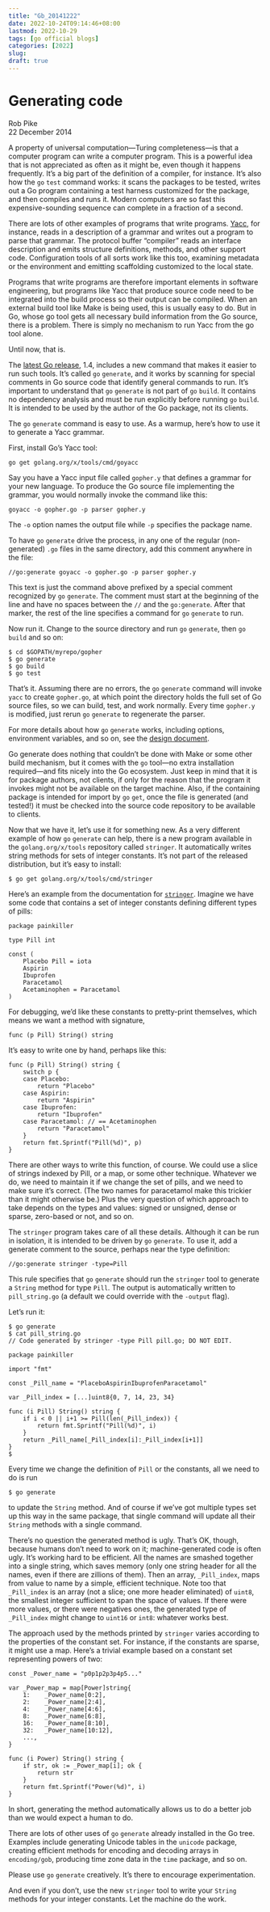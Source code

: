 ```yaml
---
title: "Gb_20141222"
date: 2022-10-24T09:14:46+08:00
lastmod: 2022-10-29
tags: [go official blogs]
categories: [2022]
slug:
draft: true
---
```

# Generating code

Rob Pike  
22 December 2014

A property of universal computation—Turing completeness—is that a computer program can write a computer program. This is a powerful idea that is not appreciated as often as it might be, even though it happens frequently. It’s a big part of the definition of a compiler, for instance. It’s also how the `go` `test` command works: it scans the packages to be tested, writes out a Go program containing a test harness customized for the package, and then compiles and runs it. Modern computers are so fast this expensive-sounding sequence can complete in a fraction of a second.

There are lots of other examples of programs that write programs. [Yacc](https://godoc.org/golang.org/x/tools/cmd/goyacc), for instance, reads in a description of a grammar and writes out a program to parse that grammar. The protocol buffer “compiler” reads an interface description and emits structure definitions, methods, and other support code. Configuration tools of all sorts work like this too, examining metadata or the environment and emitting scaffolding customized to the local state.

Programs that write programs are therefore important elements in software engineering, but programs like Yacc that produce source code need to be integrated into the build process so their output can be compiled. When an external build tool like Make is being used, this is usually easy to do. But in Go, whose go tool gets all necessary build information from the Go source, there is a problem. There is simply no mechanism to run Yacc from the go tool alone.

Until now, that is.

The [latest Go release](https://blog.golang.org/go1.4), 1.4, includes a new command that makes it easier to run such tools. It’s called `go` `generate`, and it works by scanning for special comments in Go source code that identify general commands to run. It’s important to understand that `go` `generate` is not part of `go` `build`. It contains no dependency analysis and must be run explicitly before running `go` `build`. It is intended to be used by the author of the Go package, not its clients.

The `go` `generate` command is easy to use. As a warmup, here’s how to use it to generate a Yacc grammar.

First, install Go’s Yacc tool:

```
go get golang.org/x/tools/cmd/goyacc
```

Say you have a Yacc input file called `gopher.y` that defines a grammar for your new language. To produce the Go source file implementing the grammar, you would normally invoke the command like this:

```
goyacc -o gopher.go -p parser gopher.y
```

The `-o` option names the output file while `-p` specifies the package name.

To have `go` `generate` drive the process, in any one of the regular (non-generated) `.go` files in the same directory, add this comment anywhere in the file:

```
//go:generate goyacc -o gopher.go -p parser gopher.y
```

This text is just the command above prefixed by a special comment recognized by `go` `generate`. The comment must start at the beginning of the line and have no spaces between the `//` and the `go:generate`. After that marker, the rest of the line specifies a command for `go` `generate` to run.

Now run it. Change to the source directory and run `go` `generate`, then `go` `build` and so on:

```
$ cd $GOPATH/myrepo/gopher
$ go generate
$ go build
$ go test
```

That’s it. Assuming there are no errors, the `go` `generate` command will invoke `yacc` to create `gopher.go`, at which point the directory holds the full set of Go source files, so we can build, test, and work normally. Every time `gopher.y` is modified, just rerun `go` `generate` to regenerate the parser.

For more details about how `go` `generate` works, including options, environment variables, and so on, see the [design document](https://go.dev/s/go1.4-generate).

Go generate does nothing that couldn’t be done with Make or some other build mechanism, but it comes with the `go` tool—no extra installation required—and fits nicely into the Go ecosystem. Just keep in mind that it is for package authors, not clients, if only for the reason that the program it invokes might not be available on the target machine. Also, if the containing package is intended for import by `go` `get`, once the file is generated (and tested!) it must be checked into the source code repository to be available to clients.

Now that we have it, let’s use it for something new. As a very different example of how `go` `generate` can help, there is a new program available in the `golang.org/x/tools` repository called `stringer`. It automatically writes string methods for sets of integer constants. It’s not part of the released distribution, but it’s easy to install:

```
$ go get golang.org/x/tools/cmd/stringer
```

Here’s an example from the documentation for [`stringer`](https://godoc.org/golang.org/x/tools/cmd/stringer). Imagine we have some code that contains a set of integer constants defining different types of pills:

```
package painkiller

type Pill int

const (
    Placebo Pill = iota
    Aspirin
    Ibuprofen
    Paracetamol
    Acetaminophen = Paracetamol
)
```

For debugging, we’d like these constants to pretty-print themselves, which means we want a method with signature,

```
func (p Pill) String() string
```

It’s easy to write one by hand, perhaps like this:

```
func (p Pill) String() string {
    switch p {
    case Placebo:
        return "Placebo"
    case Aspirin:
        return "Aspirin"
    case Ibuprofen:
        return "Ibuprofen"
    case Paracetamol: // == Acetaminophen
        return "Paracetamol"
    }
    return fmt.Sprintf("Pill(%d)", p)
}
```

There are other ways to write this function, of course. We could use a slice of strings indexed by Pill, or a map, or some other technique. Whatever we do, we need to maintain it if we change the set of pills, and we need to make sure it’s correct. (The two names for paracetamol make this trickier than it might otherwise be.) Plus the very question of which approach to take depends on the types and values: signed or unsigned, dense or sparse, zero-based or not, and so on.

The `stringer` program takes care of all these details. Although it can be run in isolation, it is intended to be driven by `go` `generate`. To use it, add a generate comment to the source, perhaps near the type definition:

```
//go:generate stringer -type=Pill
```

This rule specifies that `go` `generate` should run the `stringer` tool to generate a `String` method for type `Pill`. The output is automatically written to `pill_string.go` (a default we could override with the `-output` flag).

Let’s run it:

```
$ go generate
$ cat pill_string.go
// Code generated by stringer -type Pill pill.go; DO NOT EDIT.

package painkiller

import "fmt"

const _Pill_name = "PlaceboAspirinIbuprofenParacetamol"

var _Pill_index = [...]uint8{0, 7, 14, 23, 34}

func (i Pill) String() string {
    if i < 0 || i+1 >= Pill(len(_Pill_index)) {
        return fmt.Sprintf("Pill(%d)", i)
    }
    return _Pill_name[_Pill_index[i]:_Pill_index[i+1]]
}
$
```

Every time we change the definition of `Pill` or the constants, all we need to do is run

```
$ go generate
```

to update the `String` method. And of course if we’ve got multiple types set up this way in the same package, that single command will update all their `String` methods with a single command.

There’s no question the generated method is ugly. That’s OK, though, because humans don’t need to work on it; machine-generated code is often ugly. It’s working hard to be efficient. All the names are smashed together into a single string, which saves memory (only one string header for all the names, even if there are zillions of them). Then an array, `_Pill_index`, maps from value to name by a simple, efficient technique. Note too that `_Pill_index` is an array (not a slice; one more header eliminated) of `uint8`, the smallest integer sufficient to span the space of values. If there were more values, or there were negatives ones, the generated type of `_Pill_index` might change to `uint16` or `int8`: whatever works best.

The approach used by the methods printed by `stringer` varies according to the properties of the constant set. For instance, if the constants are sparse, it might use a map. Here’s a trivial example based on a constant set representing powers of two:

```
const _Power_name = "p0p1p2p3p4p5..."

var _Power_map = map[Power]string{
    1:    _Power_name[0:2],
    2:    _Power_name[2:4],
    4:    _Power_name[4:6],
    8:    _Power_name[6:8],
    16:   _Power_name[8:10],
    32:   _Power_name[10:12],
    ...,
}

func (i Power) String() string {
    if str, ok := _Power_map[i]; ok {
        return str
    }
    return fmt.Sprintf("Power(%d)", i)
}
```

In short, generating the method automatically allows us to do a better job than we would expect a human to do.

There are lots of other uses of `go` `generate` already installed in the Go tree. Examples include generating Unicode tables in the `unicode` package, creating efficient methods for encoding and decoding arrays in `encoding/gob`, producing time zone data in the `time` package, and so on.

Please use `go` `generate` creatively. It’s there to encourage experimentation.

And even if you don’t, use the new `stringer` tool to write your `String` methods for your integer constants. Let the machine do the work.
